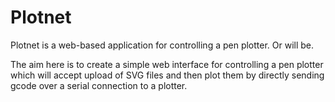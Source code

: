 Plotnet
=======

Plotnet is a web-based application for controlling a pen plotter. Or will be.

The aim here is to create a simple web interface for controlling a pen plotter which will accept upload of SVG files and then plot them by directly sending gcode over a serial connection to a plotter.